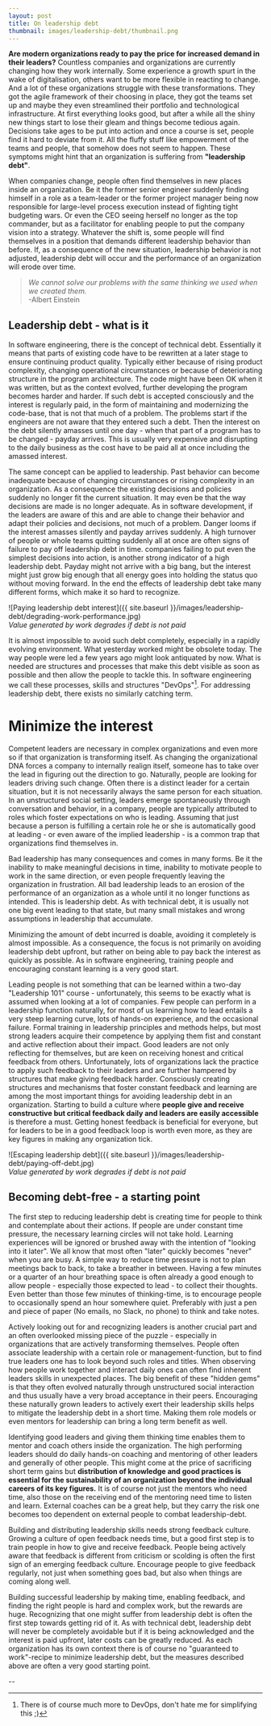 ```yaml
---
layout: post
title: On leadership debt 
thumbnail: images/leadership-debt/thumbnail.png
---
```


**Are modern organizations ready to pay the price for increased demand in their leaders?** Countless companies and organizations are currently changing how they work internally. Some experience a growth spurt in the wake of digitalisation, others want to be more flexible in reacting to change. And a lot of these organizations struggle with these transformations. They got the agile framework of their choosing in place, they got the teams set up and maybe they even streamlined their portfolio and technological infrastructure. At first everything looks good, but after a while all the shiny new things start to lose their gleam and things become tedious again. Decisions take ages to be put into action and once a course is set, people find it hard to deviate from it. All the fluffy stuff like empowerment of the teams and people, that somehow does not seem to happen. These symptoms might hint that an organization is suffering from **"leadership debt"**. 

When companies change, people often find themselves in new places inside an organization. Be it the former senior engineer suddenly finding himself in a role as a team-leader or the former project manager being now responsible for large-level process execution instead of fighting tight budgeting wars. Or even the CEO seeing herself no longer as the top commander, but as a facilitator for enabling people to put the company vision into a strategy. Whatever the shift is, some people will find themselves in a position that demands different leadership behavior than before. If, as a consequence of the new situation, leadership behavior is not adjusted, leadership debt will occur and the performance of an organization will erode over time. 


> *We cannot solve our problems with the same thinking we used when we created them.*<br>
> 		-Albert Einstein

## Leadership debt - what is it

In software engineering, there is the concept of technical debt. Essentially it means that parts of existing code have to be rewritten at a later stage to ensure continuing product quality. Typically either because of rising product complexity, changing operational circumstances or because of deteriorating structure in the program architecture. The code might have been OK when it was written, but as the context evolved, further developing the program becomes harder and harder. If such debt is accepted consciously and the interest is regularly paid, in the form of maintaining and modernizing the code-base, that is not that much of a problem. The problems start if the engineers are not aware that they entered such a debt. Then the interest on the debt silently amasses until one day - when that part of a program has to be changed - payday arrives. This is usually very expensive and disrupting to the daily business as the cost have to be paid all at once including the amassed interest. 

The same concept can be applied to leadership. Past behavior can become inadequate because of changing circumstances or rising complexity in an organization. As a consequence the existing decisions and policies suddenly no longer fit the current situation. It may even be that the way decisions are made is no longer adequate.
As in software development, if the leaders are aware of this and are able to change their behavior and adapt their policies and decisions, not much of a problem. Danger looms if the interest amasses silently and payday arrives suddenly. A high turnover of people or whole teams quitting suddenly all at once are often signs of failure to pay off leadership debt in time. companies failing to put even the simplest decisions into action, is another strong indicator of a high leadership debt.
Payday might not arrive with a big bang, but the interest might just grow big enough that all energy goes into holding the status quo without moving forward. In the end the effects of leadership debt take many different forms, which make it so hard to recognize.

![Paying leadership debt interest]({{ site.baseurl }}/images/leadership-debt/degrading-work-performance.jpg)
<br>*Value generated by work degrades if debt is not paid*


It is almost impossible to avoid such debt completely, especially in a rapidly evolving environment. What yesterday worked might be obsolete today. The way people were led a few years ago might look antiquated by now. What is needed are structures and processes that make this debt visible as soon as possible and then allow the people to tackle this. In software engineering we call these processes, skills and structures "DevOps"[^1]. For addressing leadership debt, there exists no similarly catching term. 

# Minimize the interest 

Competent leaders are necessary in complex organizations and even more so if that organization is transforming itself. As changing the organizational DNA forces a company to internally realign itself, someone has to take over the lead in figuring out the direction to go. Naturally, people are looking for leaders driving such change. Often there is a distinct leader for a certain situation, but it is not necessarily always the same person for each situation. In an unstructured social setting, leaders emerge spontaneously through conversation and behavior, in a company, people are typically attributed to roles which foster expectations on who is leading. Assuming that just because a person is fulfilling a certain role he or she is automatically good at leading - or even aware of the implied leadership - is a common trap that organizations find themselves in. 

Bad leadership has many consequences and comes in many forms. Be it the inability to make meaningful decisions in time, inability to motivate people to work in the same direction, or even people frequently leaving the organization in frustration. All bad leadership leads to an erosion of the performance of an organization as a whole until it no longer functions as intended. This is leadership debt. As with technical debt, it is usually not one big event leading to that state, but many small mistakes and wrong assumptions in leadership that accumulate. 

Minimizing the amount of debt incurred is doable, avoiding it completely is almost impossible. As a consequence, the focus is not primarily on avoiding leadership debt upfront, but rather on being able to pay back the interest as quickly as possible. As in software engineering, training people and encouraging constant learning is a very good start.

Leading people is not something that can be learned within a two-day "Leadership 101" course - unfortunately, this seems to be exactly what is assumed when looking at a lot of companies. Few people can perform in a leadership function naturally, for most of us learning how to lead entails a very steep learning curve, lots of hands-on experience, and the occasional failure. 
Formal training in leadership principles and methods helps, but most strong leaders acquire their competence by applying them fist and constant and active reflection about their impact. Good leaders are not only reflecting for themselves, but are keen on receiving honest and critical feedback from others.
Unfortunately, lots of organizations lack the practice to apply such feedback to their leaders and are further hampered by structures that make giving feedback harder. Consciously creating structures and mechanisms that foster constant feedback and learning are among the most important things for avoiding leadership debt in an organization. Starting to build a culture where **people give and receive constructive but critical feedback daily and leaders are easily accessible** is therefore a must. 
Getting honest feedback is beneficial for everyone, but for leaders to be in a good feedback loop is worth even more, as they are key figures in making any organization tick. 

![Escaping leadership debt]({{ site.baseurl }}/images/leadership-debt/paying-off-debt.jpg)
<br>*Value generated by work degrades if debt is not paid*


## Becoming debt-free - a starting point

The first step to reducing leadership debt is creating time for people to think and contemplate about their actions. If people are under constant time pressure, the necessary learning circles will not take hold. Learning experiences will be ignored or brushed away with the intention of "looking into it later". We all know that most often "later" quickly becomes "never" when you are busy. 
A simple way to reduce time pressure is not to plan meetings back to back, to take a breather in between. Having a few minutes or a quarter of an hour breathing space is often already a good enough to allow people - especially those expected to lead - to collect their thoughts. Even better than those few minutes of thinking-time, is to encourage people to occasionally spend an hour somewhere quiet. Preferably with just a pen and piece of paper (No emails, no Slack, no phone) to think and take notes. 

Actively looking out for and recognizing leaders is another crucial part and an often overlooked missing piece of the puzzle - especially in organizations that are actively transforming themselves.  People often associate leadership with a certain role or management-function, but to find true leaders one has to look beyond such roles and titles. When observing how people work together and interact daily ones can often find inherent leaders skills in unexpected places. 
The big benefit of these "hidden gems" is that they often evolved naturally through unstructured social interaction and thus usually have a very broad acceptance in their peers. Encouraging these naturally grown leaders to actively exert their leadership skills helps to mitigate the leadership debt in a short time. Making them role models or even mentors for leadership can bring a long term benefit as well. 

Identifying good leaders and giving them thinking time enables them to mentor and coach others inside the organization. The high performing leaders should do daily hands-on coaching and mentoring of other leaders and generally of other people. This might come at the price of sacrificing short term gains but **distribution of knowledge and good practices is essential for the sustainability of an organization beyond the individual careers of its key figures.** 
It is of course not just the mentors who need time, also those on the receiving end of the mentoring need time to listen and learn. External coaches can be a great help, but they carry the risk one becomes too dependent on external people to combat leadership-debt. 

Building and distributing leadership skills needs strong feedback culture. Growing a culture of open feedback needs time, but a good first step is to train people in how to give and receive feedback. People being actively aware that feedback is different from criticism or scolding is often the first sign of an emerging feedback culture. Encourage people to give feedback regularly, not just when something goes bad, but also when things are coming along well. 

Building successful leadership by making time, enabling feedback, and finding the right people is hard and complex work, but the rewards are huge. Recognizing that one might suffer from leadership debt is often the first step towards getting rid of it. As with technical debt, leadership debt will never be completely avoidable but if it is being acknowledged and the interest is paid upfront, later costs can be greatly reduced. As each organization has its own context there is of course no "guaranteed to work"-recipe to minimize leadership debt, but the measures described above are often a very good starting point. 


--

[^1]: There is of course much more to DevOps, don't hate me for simplifying this ;)

